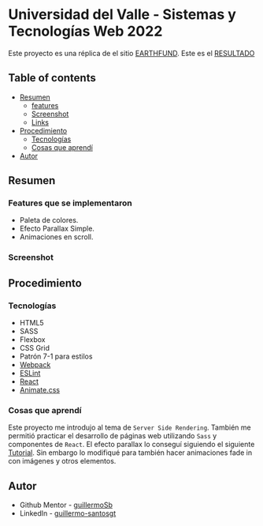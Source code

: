 # Universidad del Valle - Sistemas y Tecnologías Web 2022

Este proyecto es una réplica de el sitio [EARTHFUND](https://earthfund.io/).
Este es el [RESULTADO](http://ec2-54-175-28-151.compute-1.amazonaws.com:4000/)

## Table of contents

- [Resumen](#resumen)
  - [features](#features-que-se-implementaron)
  - [Screenshot](#screenshot)
  - [Links](#links)
- [Procedimiento](#procedimiento)
  - [Tecnologías](#tecnologías)
  - [Cosas que aprendí](#cosas-que-aprendí)
- [Autor](#autor)

## Resumen

### Features que se implementaron

- Paleta de colores.
- Efecto Parallax Simple.
- Animaciones en scroll.

### Screenshot


## Procedimiento

### Tecnologías

- HTML5
- SASS
- Flexbox
- CSS Grid
- Patrón 7-1 para estilos
- [Webpack](https://webpack.js.org/)
- [ESLint](https://eslint.org/)
- [React](https://reactjs.org/)
- [Animate.css](https://animate.style/)

### Cosas que aprendí

Este proyecto me introdujo al tema de `Server Side Rendering`. También me permitió practicar el desarrollo de páginas web utilizando `Sass` y componentes de `React`. El efecto parallax lo conseguí siguiendo el siguiente [Tutorial](https://indithemes.com/how-to-create-a-simple-parallax-effect-using-vanilla-js/). Sin embargo lo modifiqué para también hacer animaciones fade in con imágenes y otros elementos.

## Autor

- Github Mentor - [guillermoSb](https://github.com/guillermoSb)
- LinkedIn - [guillermo-santosgt](https://www.linkedin.com/in/guillermo-santosgt/)
